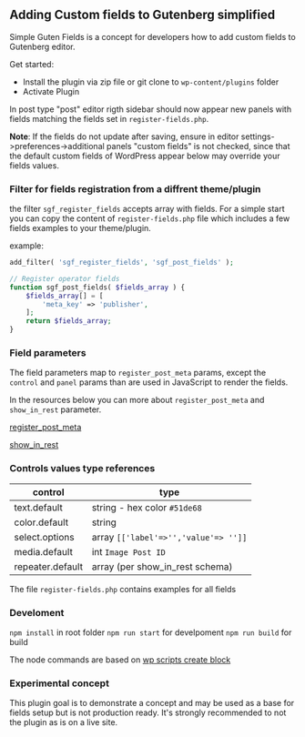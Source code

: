 ## Adding Custom fields to Gutenberg simplified

Simple Guten Fields is a concept for developers how to add custom fields to Gutenberg editor.

Get started:
* Install the plugin via zip file or git clone to ```wp-content/plugins``` folder
* Activate Plugin

In post type "post" editor rigth sidebar should now appear new panels with fields matching the fields set in ```register-fields.php```.

**Note**: If the fields do not update after saving, ensure in editor settings->preferences->additional panels "custom fields" is not checked, since that the default custom fields of WordPress appear below may override your fields values.

### Filter for fields registration from a diffrent theme/plugin
the filter ```sgf_register_fields```  accepts array with fields. For a simple start you can copy the content of ```register-fields.php``` file which includes a few fields examples to your theme/plugin.

example:

```php
add_filter( 'sgf_register_fields', 'sgf_post_fields' );

// Register operator fields
function sgf_post_fields( $fields_array ) {
	$fields_array[] = [
		'meta_key' => 'publisher',
	];
	return $fields_array;
}
```

### Field parameters
The field parameters map to ```register_post_meta``` params, except the ```control``` and ```panel``` params than are used in JavaScript to render the fields.

In the resources below you can more about `register_post_meta` and `show_in_rest` parameter.

[register_post_meta](https://developer.wordpress.org/block-editor/tutorials/metabox/meta-block-2-register-meta/)

[show_in_rest](https://make.wordpress.org/core/2019/10/03/wp-5-3-supports-object-and-array-meta-types-in-the-rest-api/)

### Controls values type references

| control  | type |
| --- | --- |
| text.default  | string - hex color ```#51de68```|
| color.default  | string  |
| select.options  | array ```[['label'=>'','value'=> '']]```|
| media.default  | int ```Image Post ID``` |
| repeater.default   |array (per show_in_rest schema) |
  
The file ```register-fields.php``` contains examples for all fields

### Develoment 

```npm install``` in root folder
```npm run start``` for develpoment
```npm run build``` for build

The node commands are based on [wp scripts create block](https://developer.wordpress.org/block-editor/packages/packages-create-block/) 
### Experimental concept
This plugin goal is to demonstrate a concept and may be used as a base for fields setup but is not production ready. It's strongly recommended to not the plugin as is on a live site.
